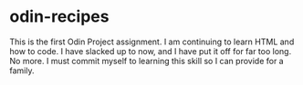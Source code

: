 # odin-recipes

This is the first Odin Project assignment. I am continuing to learn HTML and how to code. I have slacked up to now, and I have put it off for far too long. No more. I must commit myself to learning this skill so I can provide for a family.